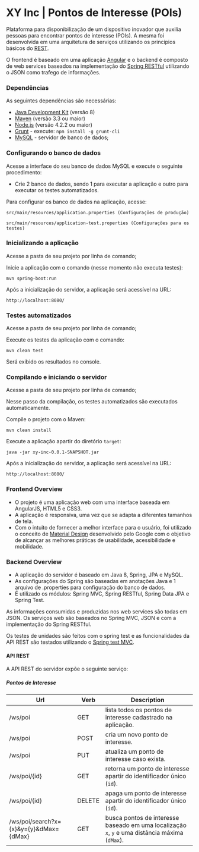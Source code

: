 # XY Inc | Pontos de Interesse (POIs) #


Plataforma para disponibilização de um dispositivo inovador que auxilia pessoas para encontrar pontos de interesse (POIs).
A mesma foi desenvolvida em uma arquitetura de serviços utilizando os principios básicos do [REST](https://pt.wikipedia.org/wiki/REST).

O frontend é baseado em uma aplicação [Angular](https://angularjs.org/) e o backend é composto de web services baseados na implementação do [Spring RESTful](https://spring.io/guides/gs/rest-service/) utilizando o JSON como trafego de informações.


### Dependências ###

As seguintes dependências são necessárias:

- [Java Development Kit](http://www.oracle.com/technetwork/java/javase/downloads/index.html) (versão 8)
- [Maven](https://maven.apache.org/) (versão 3.3 ou maior)
- [Node.js](https://nodejs.org/) (versão 4.2.2 ou maior)
- [Grunt](http://gruntjs.com/) - execute: `npm install -g grunt-cli`
- [MySQL]() - servidor de banco de dados;


### Configurando o banco de dados ###
Acesse a interface do seu banco de dados MySQL e execute o seguinte procedimento:
- Crie 2 banco de dados, sendo 1 para executar a aplicação e outro para executar os testes automatizados.

Para configurar os banco de dados na aplicação, acesse:

    src/main/resources/application.properties (Configurações de produção)

    src/main/resources/application-test.properties (Configurações para os testes)

### Inicializando a aplicação ###

Acesse a pasta de seu projeto por linha de comando;

Inicie a aplicação com o comando (nesse momento não executa testes):

    mvn spring-boot:run

Após a inicialização do servidor, a aplicação será acessível na URL:

    http://localhost:8080/
    
### Testes automatizados ###

Acesse a pasta de seu projeto por linha de comando;

Execute os testes da aplicação com o comando:

    mvn clean test

Será exibido os resultados no console.


### Compilando e iniciando o servidor ###

Acesse a pasta de seu projeto por linha de comando;

Nesse passo da compilação, os testes automatizados são executados automaticamente.

Compile o projeto com o Maven:

    mvn clean install

Execute a aplicação apartir do diretório `target`:

    java -jar xy-inc-0.0.1-SNAPSHOT.jar

Após a inicialização do servidor, a aplicação será acessível na URL:

    http://localhost:8080/


### Frontend Overview ###

- O projeto é uma aplicação web com uma interface baseada em AngularJS, HTML5 e CSS3.
- A aplicação é responsiva, uma vez que se adapta a diferentes tamanhos de tela.
- Com o intuito de fornecer a melhor interface para o usuário, foi utilizado o conceito de [Material Design](https://www.google.com/design/spec/material-design/introduction.html) desenvolvido pelo Google com o objetivo de alcançar as melhores práticas de usabilidade, acessibilidade e mobilidade.

### Backend Overview ###

- A aplicação do servidor é baseado em Java 8, Spring, JPA e MySQL.
- As configurações do Spring são baseadas em anotações Java e 1 arquivo de .properties para configuração do banco de dados.
- É utilizado os módulos: Spring MVC, Spring RESTful, Spring Data JPA e Spring Test.

As informações consumidas e produzidas nos web services são todas em JSON.
Os serviços web são baseados no Spring MVC, JSON e com a implementação do Spring RESTful.

Os testes de unidades são feitos com o spring test e as funcionalidades da API REST são testados utilizando o [Spring test MVC](http://docs.spring.io/spring/docs/current/spring-framework-reference/html/testing.html#spring-mvc-test-framework).


#### API REST ####

A API REST do servidor expõe o seguinte serviço:

##### Pontos de Interesse #####

Url           |Verb          | Description
--------------|------------- | -------------
/ws/poi       |GET          | lista todos os pontos de interesse cadastrado na aplicação.
/ws/poi|POST| cria um novo ponto de interesse.
/ws/poi| PUT| atualiza um ponto de interesse caso exista.
/ws/poi/{id}|GET| retorna um ponto de interesse apartir do identificador único (`id`).
/ws/poi/{id}|DELETE| apaga um ponto de interesse apartir do identificador único (`id`).
/ws/poi/search?x={x}&y={y}&dMax={dMax}|GET| busca pontos de interesse baseado em uma localização `x`, `y` e uma distância máxima (`dMax`).
